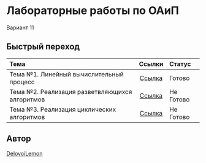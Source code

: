 # Лабораторные работы по ОАиП
Вариант 11

## Быстрый переход
| Тема                                              | Ссылки                    | Статус    |
|:--------------------------------------------------|:-------------------------:|:----------|
| Тема №1. Линейный вычислительный процесс          | [Ссылка](lab1/README.md)  | Готово    |
| Тема №2. Реализация разветвляющихся алгоритмов    | [Ссылка](lab2/README.md)  | Не Готово |
| Тема №3. Реализация циклических алгоритмов        | [Ссылка](lab3/README.md)  | Не Готово |

## Автор
[DelovoiLemon](https://github.com/DelovoiLemon)
